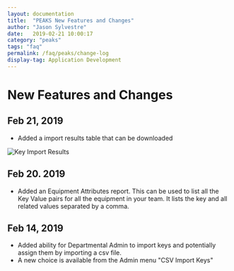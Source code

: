 ```yaml
---
layout: documentation
title:  "PEAKS New Features and Changes"
author: "Jason Sylvestre"
date:   2019-02-21 10:00:17
category: "peaks"
tags: "faq"
permalink: /faq/peaks/change-log
display-tag: Application Development
---
```


# New Features and Changes

## Feb 21, 2019
* Added a import results table that can be downloaded

![Key Import Results](https://computing.caes.ucdavis.edu/media/peaks/admin-key-import-results.png "Key Import Results")

## Feb 20. 2019
* Added an Equipment Attributes report. This can be used to list all the Key Value pairs for all the equipment in your team. It lists the key and all related values separated by a comma.

## Feb 14, 2019
* Added ability for Departmental Admin to import keys and potentially assign them by importing a csv file.
* A new choice is available from the Admin menu "CSV Import Keys"